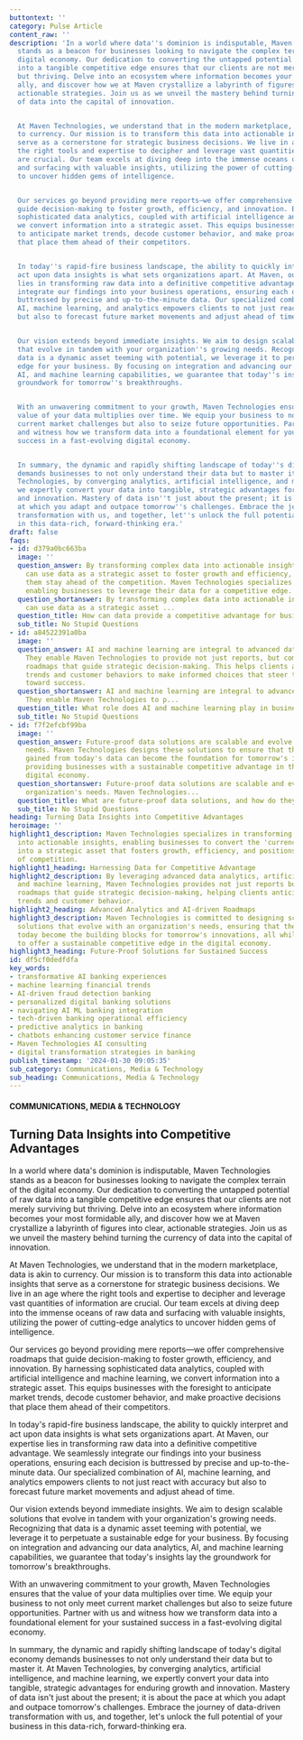 ```yaml
---
buttontext: ''
category: Pulse Article
content_raw: ''
description: 'In a world where data''s dominion is indisputable, Maven Technologies
  stands as a beacon for businesses looking to navigate the complex terrain of the
  digital economy. Our dedication to converting the untapped potential of raw data
  into a tangible competitive edge ensures that our clients are not merely surviving
  but thriving. Delve into an ecosystem where information becomes your most formidable
  ally, and discover how we at Maven crystallize a labyrinth of figures into clear,
  actionable strategies. Join us as we unveil the mastery behind turning the currency
  of data into the capital of innovation.


  At Maven Technologies, we understand that in the modern marketplace, data is akin
  to currency. Our mission is to transform this data into actionable insights that
  serve as a cornerstone for strategic business decisions. We live in an age where
  the right tools and expertise to decipher and leverage vast quantities of information
  are crucial. Our team excels at diving deep into the immense oceans of raw data
  and surfacing with valuable insights, utilizing the power of cutting-edge analytics
  to uncover hidden gems of intelligence.


  Our services go beyond providing mere reports—we offer comprehensive roadmaps that
  guide decision-making to foster growth, efficiency, and innovation. By harnessing
  sophisticated data analytics, coupled with artificial intelligence and machine learning,
  we convert information into a strategic asset. This equips businesses with the foresight
  to anticipate market trends, decode customer behavior, and make proactive decisions
  that place them ahead of their competitors.


  In today''s rapid-fire business landscape, the ability to quickly interpret and
  act upon data insights is what sets organizations apart. At Maven, our expertise
  lies in transforming raw data into a definitive competitive advantage. We seamlessly
  integrate our findings into your business operations, ensuring each decision is
  buttressed by precise and up-to-the-minute data. Our specialized combination of
  AI, machine learning, and analytics empowers clients to not just react with accuracy
  but also to forecast future market movements and adjust ahead of time.


  Our vision extends beyond immediate insights. We aim to design scalable solutions
  that evolve in tandem with your organization''s growing needs. Recognizing that
  data is a dynamic asset teeming with potential, we leverage it to perpetuate a sustainable
  edge for your business. By focusing on integration and advancing our data analytics,
  AI, and machine learning capabilities, we guarantee that today''s insights lay the
  groundwork for tomorrow''s breakthroughs.


  With an unwavering commitment to your growth, Maven Technologies ensures that the
  value of your data multiplies over time. We equip your business to not only meet
  current market challenges but also to seize future opportunities. Partner with us
  and witness how we transform data into a foundational element for your sustained
  success in a fast-evolving digital economy.


  In summary, the dynamic and rapidly shifting landscape of today''s digital economy
  demands businesses to not only understand their data but to master it. At Maven
  Technologies, by converging analytics, artificial intelligence, and machine learning,
  we expertly convert your data into tangible, strategic advantages for enduring growth
  and innovation. Mastery of data isn''t just about the present; it is about the pace
  at which you adapt and outpace tomorrow''s challenges. Embrace the journey of data-driven
  transformation with us, and together, let''s unlock the full potential of your business
  in this data-rich, forward-thinking era.'
draft: false
faqs:
- id: d379a0bc663ba
  image: ''
  question_answer: By transforming complex data into actionable insights, businesses
    can use data as a strategic asset to foster growth and efficiency, which helps
    them stay ahead of the competition. Maven Technologies specializes in this transformation,
    enabling businesses to leverage their data for a competitive edge.
  question_shortanswer: By transforming complex data into actionable insights, businesses
    can use data as a strategic asset ...
  question_title: How can data provide a competitive advantage for businesses?
  sub_title: No Stupid Questions
- id: a84522391a0ba
  image: ''
  question_answer: AI and machine learning are integral to advanced data analytics.
    They enable Maven Technologies to provide not just reports, but comprehensive
    roadmaps that guide strategic decision-making. This helps clients anticipate market
    trends and customer behaviors to make informed choices that steer their companies
    toward success.
  question_shortanswer: AI and machine learning are integral to advanced data analytics.
    They enable Maven Technologies to p...
  question_title: What role does AI and machine learning play in business analytics?
  sub_title: No Stupid Questions
- id: f7f2efcbf99ba
  image: ''
  question_answer: Future-proof data solutions are scalable and evolve with an organization's
    needs. Maven Technologies designs these solutions to ensure that the insights
    gained from today's data can become the foundation for tomorrow's innovations,
    providing businesses with a sustainable competitive advantage in the ever-changing
    digital economy.
  question_shortanswer: Future-proof data solutions are scalable and evolve with an
    organization's needs. Maven Technologies...
  question_title: What are future-proof data solutions, and how do they benefit businesses?
  sub_title: No Stupid Questions
heading: Turning Data Insights into Competitive Advantages
heroimage: ''
highlight1_description: Maven Technologies specializes in transforming complex data
  into actionable insights, enabling businesses to convert the 'currency' of data
  into a strategic asset that fosters growth, efficiency, and positions them ahead
  of competition.
highlight1_heading: Harnessing Data for Competitive Advantage
highlight2_description: By leveraging advanced data analytics, artificial intelligence,
  and machine learning, Maven Technologies provides not just reports but comprehensive
  roadmaps that guide strategic decision-making, helping clients anticipate market
  trends and customer behavior.
highlight2_heading: Advanced Analytics and AI-driven Roadmaps
highlight3_description: Maven Technologies is committed to designing scalable data
  solutions that evolve with an organization's needs, ensuring that the insights of
  today become the building blocks for tomorrow's innovations, all while continuing
  to offer a sustainable competitive edge in the digital economy.
highlight3_heading: Future-Proof Solutions for Sustained Success
id: df5cf0dedfdfa
key_words:
- transformative AI banking experiences
- machine learning financial trends
- AI-driven fraud detection banking
- personalized digital banking solutions
- navigating AI ML banking integration
- tech-driven banking operational efficiency
- predictive analytics in banking
- chatbots enhancing customer service finance
- Maven Technologies AI consulting
- digital transformation strategies in banking
publish_timestamp: '2024-01-30 09:05:35'
sub_category: Communications, Media & Technology
sub_heading: Communications, Media & Technology
---
```


#### COMMUNICATIONS, MEDIA & TECHNOLOGY
## Turning Data Insights into Competitive Advantages
In a world where data's dominion is indisputable, Maven Technologies stands as a beacon for businesses looking to navigate the complex terrain of the digital economy. Our dedication to converting the untapped potential of raw data into a tangible competitive edge ensures that our clients are not merely surviving but thriving. Delve into an ecosystem where information becomes your most formidable ally, and discover how we at Maven crystallize a labyrinth of figures into clear, actionable strategies. Join us as we unveil the mastery behind turning the currency of data into the capital of innovation.

At Maven Technologies, we understand that in the modern marketplace, data is akin to currency. Our mission is to transform this data into actionable insights that serve as a cornerstone for strategic business decisions. We live in an age where the right tools and expertise to decipher and leverage vast quantities of information are crucial. Our team excels at diving deep into the immense oceans of raw data and surfacing with valuable insights, utilizing the power of cutting-edge analytics to uncover hidden gems of intelligence.

Our services go beyond providing mere reports—we offer comprehensive roadmaps that guide decision-making to foster growth, efficiency, and innovation. By harnessing sophisticated data analytics, coupled with artificial intelligence and machine learning, we convert information into a strategic asset. This equips businesses with the foresight to anticipate market trends, decode customer behavior, and make proactive decisions that place them ahead of their competitors.

In today's rapid-fire business landscape, the ability to quickly interpret and act upon data insights is what sets organizations apart. At Maven, our expertise lies in transforming raw data into a definitive competitive advantage. We seamlessly integrate our findings into your business operations, ensuring each decision is buttressed by precise and up-to-the-minute data. Our specialized combination of AI, machine learning, and analytics empowers clients to not just react with accuracy but also to forecast future market movements and adjust ahead of time.

Our vision extends beyond immediate insights. We aim to design scalable solutions that evolve in tandem with your organization's growing needs. Recognizing that data is a dynamic asset teeming with potential, we leverage it to perpetuate a sustainable edge for your business. By focusing on integration and advancing our data analytics, AI, and machine learning capabilities, we guarantee that today's insights lay the groundwork for tomorrow's breakthroughs.

With an unwavering commitment to your growth, Maven Technologies ensures that the value of your data multiplies over time. We equip your business to not only meet current market challenges but also to seize future opportunities. Partner with us and witness how we transform data into a foundational element for your sustained success in a fast-evolving digital economy.

In summary, the dynamic and rapidly shifting landscape of today's digital economy demands businesses to not only understand their data but to master it. At Maven Technologies, by converging analytics, artificial intelligence, and machine learning, we expertly convert your data into tangible, strategic advantages for enduring growth and innovation. Mastery of data isn't just about the present; it is about the pace at which you adapt and outpace tomorrow's challenges. Embrace the journey of data-driven transformation with us, and together, let's unlock the full potential of your business in this data-rich, forward-thinking era.